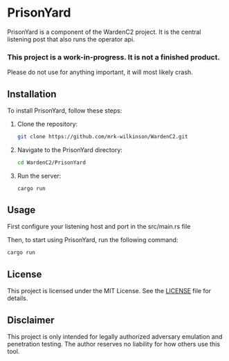 # PrisonYard

PrisonYard is a component of the WardenC2 project. It is the central listening post that also runs the operator api.

### This project is a work-in-progress.  It is not a finished product.
Please do not use for anything important, it will most likely crash.

## Installation

To install PrisonYard, follow these steps:

1. Clone the repository:
    ```sh
    git clone https://github.com/mrk-wilkinson/WardenC2.git
    ```
2. Navigate to the PrisonYard directory:
    ```sh
    cd WardenC2/PrisonYard
    ```
3. Run the server:
    ```sh
    cargo run
    ```

## Usage

First configure your listening host and port in the src/main.rs file

Then, to start using PrisonYard, run the following command:
```sh
cargo run
```

## License

This project is licensed under the MIT License. See the [LICENSE](LICENSE) file for details.

## Disclaimer

This project is only intended for legally authorized adversary emulation and penetration testing. The author reserves no liability for how others use this tool.
